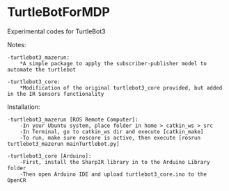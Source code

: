 # TurtleBotForMDP

Experimental codes for TurtleBot3

Notes:

    -turtlebot3_mazerun:
        *A simple package to apply the subscriber-publisher model to automate the turtlebot

    -turtlebot3_core:
        *Modification of the original turtlebot3_core provided, but added in the IR Sensors functionality

Installation:

    -turtlebot3_mazerun [ROS Remote Computer]:
        -In your Ubuntu system, place folder in home > catkin_ws > src
        -In Terminal, go to catkin_ws dir and execute [catkin_make]
        -To run, make sure roscore is active, then execute [rosrun turtlebot3_mazerun mainTurtlebot.py]

    -turtlebot3_core [Arduino]:
        -First, install the SharpIR library in to the Arduino Library folder
        -Then open Arduino IDE and upload turtlebot3_core.ino to the OpenCR
